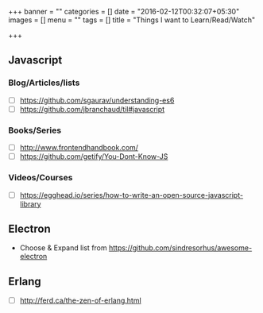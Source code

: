 +++
banner = ""
categories = []
date = "2016-02-12T00:32:07+05:30"
images = []
menu = ""
tags = []
title = "Things I want to Learn/Read/Watch"

+++

<!--more-->

## Javascript

### Blog/Articles/lists
- [ ] https://github.com/sgaurav/understanding-es6
- [ ] https://github.com/jbranchaud/til#javascript

### Books/Series
- [ ] http://www.frontendhandbook.com/
- [ ] https://github.com/getify/You-Dont-Know-JS

### Videos/Courses
- [ ] https://egghead.io/series/how-to-write-an-open-source-javascript-library


## Electron
- Choose & Expand list from https://github.com/sindresorhus/awesome-electron


## Erlang
- [ ] http://ferd.ca/the-zen-of-erlang.html


